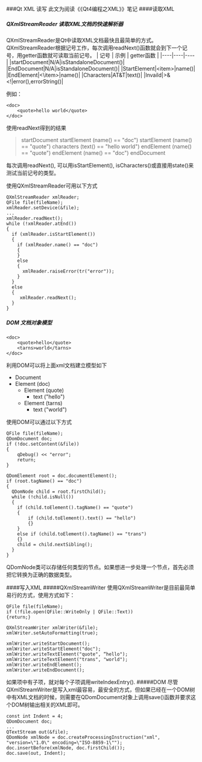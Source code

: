 ###Qt XML 读写
此文为阅读《《Qt4编程之XML》》笔记
####读取XML

##### QXmlStreamReader 读取XML文档的快速解析器
QXmlStreamReader是Qt中读取XML文档最快且最简单的方式。
QXmlStreamReader根据记号工作，每次调用readNext()函数就会到下一个记号，用getter函数就可读取当前记号。
 | 记号 | 示例 | getter函数 |
 |----|----|----|
 |startDocument|N/A|isStandaloneDocument()|
 |EndDocument|N/A|isStandaloneDocument()|
 |StartElement|&lt;item&gt;|name()|
 |EndElement|&lt;\item&gt;|name()|
 |Characters|AT&amp;T|text()|
 |Invaild|>&<!|error(),errorString()|

例如：
```
<doc>
    <quote>hello world</quote>
</doc>
```
使用readNext得到的结果
>startDocument
>startElement (name() == "doc")
>startElement (name() == "quote")
>characters (text() == "hello world")
>endElement (name() == "quote")
>endElement (name() == "doc")
>endDocument

每次调用readNext(), 可以用isStartElement(), isCharacters()或直接用state()来测试当前记号的类型。

使用QXmlStreamReader可用以下方式
```
QXmlStreamReader xmlReader;
QFile file(fileName);
xmlReader.setDevice(&file);
...
xmlReader.readNext();
while (!xmlReader.atEnd())
{
  if (xmlReader.isStartElement())
  {
    if (xmlReader.name() == "doc")
    {
    }
    else
    {
      xmlReader.raiseError(tr("error"));
    }
  }
  else
  {
     xmlReader.readNext();
  }
}
```

##### DOM 文档对象模型
```
<doc>
    <quote>hello</quote>
    <tarns>world</tarns>
</doc>
```
利用DOM可以将上面xml文档建立模型如下
- Document
 - Element (doc)
   - Element (quote)
     - text ("hello")
   - Element (tarns)
     - text ("world")

使用DOM可以通过以下方式
```
QFile file(fileName);
QDomDocument doc;
if (!doc.setContent(&file))
{
    qDebug() << "error";
    return;
}

QDomElement root = doc.documentElement();
if (root.tagName() == "doc")
{
  QDomNode child = root.firstChild();
  while (!child.isNull())
  {
    if (child.toElement().tagName() == "quote") 
    {
        if (child.toElement().text() == "hello")
        {}
    }
    else if (child.toElement().tagName() == "trans")
    {}
    child = child.nextSibling();
  }
}
```
QDomNode类可以存储任何类型的节点。如果想进一步处理一个节点，首先必须把它转换为正确的数据类型。

####写入XML
#####QXmlStreamWriter
使用QXmlStreamWriter是目前最简单易行的方式，使用方式如下：
```
QFile file(fileName);
if (!file.open(QFile::WriteOnly | QFile::Text))
{return;}

QXmlStreamWriter xmlWriter(&file);
xmlWriter.setAutoFormatting(true);

xmlWriter.writeStartDocument();
xmlWriter.writeStartElement("doc");
xmlWriter.writeTextElement("quote", “hello");
xmlWriter.writeTextElement("trans", "world");
xmlWriter.writeEndElement();
xmlWriter.writeEndDocument();
```
如果项中有子项，就对每个子项调用writeIndexEntry().
#####DOM
尽管QXmlStreamWriter是写入xml最容易，最安全的方式，但如果已经在一个DOM树中有XML文档的时候，则需要在QDomDocument对象上调用save()函数并要求这个DOM树输出相关的XML即可。
```
const int Indent = 4;
QDomDocument doc;
...
QTextStream out(&file);
QDomNode xmlNode = doc.createProcessingInstruction("xml", "version=\"1.0\" encoding=\"ISO-8859-1\"");
doc.insertBefore(xmlNode, doc.firstChild());
doc.save(out, Indent);
```